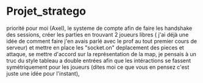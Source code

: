 # Projet_stratego



priorité pour moi (Axel), le systeme de compte afin de faire les handshake des sessions, créer les parties en trouvant 2 joueurs libres
                          ( j'ai déjà une idée de comment faire j'en avais parlé avec le prof au tout premier cours de serveur) 
                          et mettre en place les "socket.on" deplacement des pieces et attaque,
                          se mettre d'accord sur la représentation de la map, je pensais à un truc du style tableau a double entrées afin que les intéractions se fassent
                          symétriquement pour les joueurs (dites moi ce que vous en pensez c'est juste une idée pour l'instant),
                          
